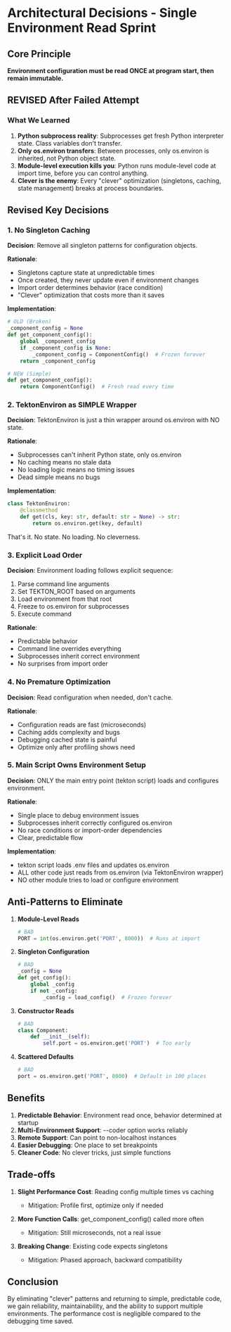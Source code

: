 # Architectural Decisions - Single Environment Read Sprint

## Core Principle

**Environment configuration must be read ONCE at program start, then remain immutable.**

## REVISED After Failed Attempt

### What We Learned

1. **Python subprocess reality**: Subprocesses get fresh Python interpreter state. Class variables don't transfer.
2. **Only os.environ transfers**: Between processes, only os.environ is inherited, not Python object state.
3. **Module-level execution kills you**: Python runs module-level code at import time, before you can control anything.
4. **Clever is the enemy**: Every "clever" optimization (singletons, caching, state management) breaks at process boundaries.

## Revised Key Decisions

### 1. No Singleton Caching

**Decision**: Remove all singleton patterns for configuration objects.

**Rationale**: 
- Singletons capture state at unpredictable times
- Once created, they never update even if environment changes
- Import order determines behavior (race condition)
- "Clever" optimization that costs more than it saves

**Implementation**:
```python
# OLD (Broken)
_component_config = None
def get_component_config():
    global _component_config
    if _component_config is None:
        _component_config = ComponentConfig()  # Frozen forever
    return _component_config

# NEW (Simple)
def get_component_config():
    return ComponentConfig()  # Fresh read every time
```

### 2. TektonEnviron as SIMPLE Wrapper

**Decision**: TektonEnviron is just a thin wrapper around os.environ with NO state.

**Rationale**:
- Subprocesses can't inherit Python state, only os.environ
- No caching means no stale data
- No loading logic means no timing issues
- Dead simple means no bugs

**Implementation**:
```python
class TektonEnviron:
    @classmethod
    def get(cls, key: str, default: str = None) -> str:
        return os.environ.get(key, default)
```

That's it. No state. No loading. No cleverness.

### 3. Explicit Load Order

**Decision**: Environment loading follows explicit sequence:
1. Parse command line arguments
2. Set TEKTON_ROOT based on arguments
3. Load environment from that root
4. Freeze to os.environ for subprocesses
5. Execute command

**Rationale**:
- Predictable behavior
- Command line overrides everything
- Subprocesses inherit correct environment
- No surprises from import order

### 4. No Premature Optimization

**Decision**: Read configuration when needed, don't cache.

**Rationale**:
- Configuration reads are fast (microseconds)
- Caching adds complexity and bugs
- Debugging cached state is painful
- Optimize only after profiling shows need

### 5. Main Script Owns Environment Setup

**Decision**: ONLY the main entry point (tekton script) loads and configures environment.

**Rationale**:
- Single place to debug environment issues
- Subprocesses inherit correctly configured os.environ
- No race conditions or import-order dependencies
- Clear, predictable flow

**Implementation**:
- tekton script loads .env files and updates os.environ
- ALL other code just reads from os.environ (via TektonEnviron wrapper)
- NO other module tries to load or configure environment

## Anti-Patterns to Eliminate

1. **Module-Level Reads**
   ```python
   # BAD
   PORT = int(os.environ.get('PORT', 8000))  # Runs at import
   ```

2. **Singleton Configuration**
   ```python
   # BAD
   _config = None
   def get_config():
       global _config
       if not _config:
           _config = load_config()  # Frozen forever
   ```

3. **Constructor Reads**
   ```python
   # BAD
   class Component:
       def __init__(self):
           self.port = os.environ.get('PORT')  # Too early
   ```

4. **Scattered Defaults**
   ```python
   # BAD
   port = os.environ.get('PORT', 8000)  # Default in 100 places
   ```

## Benefits

1. **Predictable Behavior**: Environment read once, behavior determined at startup
2. **Multi-Environment Support**: --coder option works reliably
3. **Remote Support**: Can point to non-localhost instances
4. **Easier Debugging**: One place to set breakpoints
5. **Cleaner Code**: No clever tricks, just simple functions

## Trade-offs

1. **Slight Performance Cost**: Reading config multiple times vs caching
   - Mitigation: Profile first, optimize only if needed
   
2. **More Function Calls**: get_component_config() called more often
   - Mitigation: Still microseconds, not a real issue
   
3. **Breaking Change**: Existing code expects singletons
   - Mitigation: Phased approach, backward compatibility

## Conclusion

By eliminating "clever" patterns and returning to simple, predictable code, we gain reliability, maintainability, and the ability to support multiple environments. The performance cost is negligible compared to the debugging time saved.